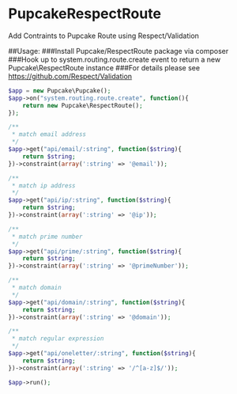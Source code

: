 PupcakeRespectRoute
===================

Add Contraints to Pupcake Route using Respect/Validation

##Usage:
###Install Pupcake/RespectRoute package via composer
###Hook up to system.routing.route.create event to return a new Pupcake\RespectRoute instance
###For details please see https://github.com/Respect/Validation
```php
$app = new Pupcake\Pupcake();
$app->on("system.routing.route.create", function(){
    return new Pupcake\RespectRoute();
});

/**
 * match email address
 */
$app->get("api/email/:string", function($string){
    return $string;
})->constraint(array(':string' => '@email'));

/**
 * match ip address
 */
$app->get("api/ip/:string", function($string){
    return $string;
})->constraint(array(':string' => '@ip'));

/**
 * match prime number
 */
$app->get("api/prime/:string", function($string){
    return $string;
})->constraint(array(':string' => '@primeNumber'));

/**
 * match domain
 */
$app->get("api/domain/:string", function($string){
    return $string;
})->constraint(array(':string' => '@domain'));

/**
 * match regular expression
 */
$app->get("api/oneletter/:string", function($string){
    return $string;
})->constraint(array(':string' => '/^[a-z]$/'));

$app->run();
```
